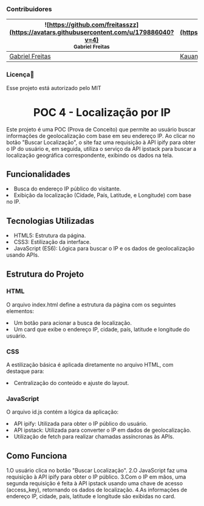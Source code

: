 

<h3>Contribuidores</h3>


![https://github.com/freitasszz](https://avatars.githubusercontent.com/u/179886040?v=4) <br> <sub> Gabriel Freitas </sub> | ![https://github.com/KauanSarzi](https://avatars.githubusercontent.com/u/179622009?v=4) <br> <sub> Kauan Sarzi </sub> | ![https://github.com/Liminha300](https://avatars.githubusercontent.com/u/179885175?v=4) <br> <sub> Ricardo Kawamuro </sub> |
| --- | --- | --- |
| [Gabriel Freitas](https://github.com/freitasszz) | [Kauan Sarzi](https://github.com/KauanSarzi) | [Ricardo Kauamuro](https://github.com/Liminha300) | 

<h3>Licença📝</h3>
Esse projeto está autorizado pelo MIT

<h1 align="center">POC 4 - Localização por IP </h1>

<p>Este projeto é uma POC (Prova de Conceito) que permite ao usuário buscar informações de geolocalização com base em seu endereço IP. Ao clicar no botão "Buscar Localização", o site faz uma requisição à API ipify para obter o IP do usuário e, em seguida, utiliza o serviço da API ipstack para buscar a localização geográfica correspondente, exibindo os dados na tela.</p>

<h2>Funcionalidades</h2>
<li>Busca do endereço IP público do visitante.</li>
<li>Exibição da localização (Cidade, País, Latitude, e Longitude) com base no IP.</li>

<h2>Tecnologias Utilizadas</h2>

<li>HTML5: Estrutura da página.</li>
<li>CSS3: Estilização da interface.</li>
<li>JavaScript (ES6): Lógica para buscar o IP e os dados de geolocalização usando APIs.</li>

<h2>Estrutura do Projeto</h2>

<h3>HTML</h3>
<p>O arquivo index.html define a estrutura da página com os seguintes elementos:</p>
<li>Um botão para acionar a busca de localização.</li>
<li>Um card que exibe o endereço IP, cidade, país, latitude e longitude do usuário.</li>

<h3>CSS</h3>
<p>A estilização básica é aplicada diretamente no arquivo HTML, com destaque para:</p>
<li>Centralização do conteúdo e ajuste do layout.</li>

<h3>JavaScript</h3>
<p>O arquivo id.js contém a lógica da aplicação:</p>
<li>API ipify: Utilizada para obter o IP público do usuário.</li>
<li>API ipstack: Utilizada para converter o IP em dados de geolocalização.</li>
<li>Utilização de fetch para realizar chamadas assíncronas às APIs.</li>

<h2>Como Funciona</h2>

1.O usuário clica no botão "Buscar Localização".
2.O JavaScript faz uma requisição à API ipify para obter o IP público.
3.Com o IP em mãos, uma segunda requisição é feita à API ipstack usando uma chave de acesso (access_key), retornando os dados de localização.
4.As informações de endereço IP, cidade, país, latitude e longitude são exibidas no card.



